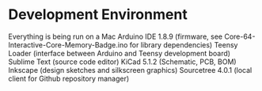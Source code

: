 # Development Environment
Everything is being run on a Mac
Arduino IDE 1.8.9 (firmware, see Core-64-Interactive-Core-Memory-Badge.ino for library dependencies)
Teensy Loader (interface between Arduino and Teensy development board)
Sublime Text (source code editor)
KiCad 5.1.2 (Schematic, PCB, BOM)
Inkscape (design sketches and silkscreen graphics)
Sourcetree 4.0.1 (local client for Github repository manager)
